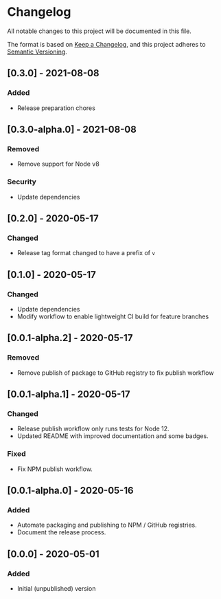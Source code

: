# Changelog

All notable changes to this project will be documented in this file.

The format is based on [Keep a Changelog](https://keepachangelog.com/en/1.0.0/),
and this project adheres to [Semantic Versioning](https://semver.org/spec/v2.0.0.html).

## [0.3.0] - 2021-08-08

### Added
- Release preparation chores

## [0.3.0-alpha.0] - 2021-08-08

### Removed
- Remove support for Node v8

### Security
- Update dependencies

## [0.2.0] - 2020-05-17

### Changed
- Release tag format changed to have a prefix of `v`

## [0.1.0] - 2020-05-17

### Changed
- Update dependencies
- Modify workflow to enable lightweight CI build for feature branches

## [0.0.1-alpha.2] - 2020-05-17

### Removed
- Remove publish of package to GitHub registry to fix publish workflow

## [0.0.1-alpha.1] - 2020-05-17

### Changed
- Release publish workflow only runs tests for Node 12.
- Updated README with improved documentation and some badges.

### Fixed
- Fix NPM publish workflow.

## [0.0.1-alpha.0] - 2020-05-16

### Added
- Automate packaging and publishing to NPM / GitHub registries.
- Document the release process.

## [0.0.0] - 2020-05-01
### Added
- Initial (unpublished) version
